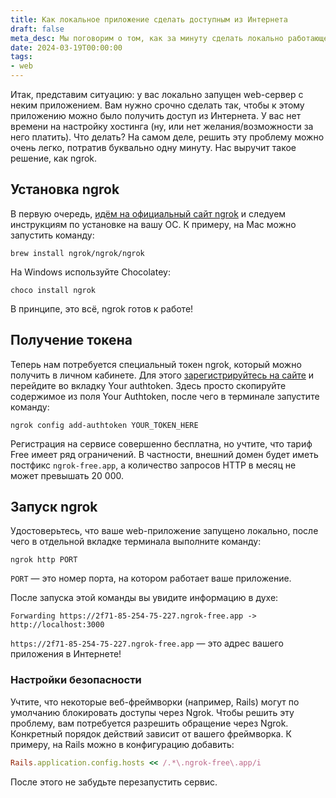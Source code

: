 ```yaml
---
title: Как локальное приложение сделать доступным из Интернета
draft: false
meta_desc: Мы поговорим о том, как за минуту сделать локально работающее web-приложение доступным из Интернета.
date: 2024-03-19T00:00:00
tags:
- web
---
```


Итак, представим ситуацию: у вас локально запущен web-сервер с неким приложением. Вам нужно срочно сделать так, чтобы к этому приложению можно было получить доступ из Интернета. У вас нет времени на настройку хостинга (ну, или нет желания/возможности за него платить). Что делать? На самом деле, решить эту проблему можно очень легко, потратив буквально одну минуту. Нас выручит такое решение, как ngrok.

## Установка ngrok

В первую очередь, [идём на официальный сайт ngrok](https://ngrok.com/download) и следуем инструкциям по установке на вашу ОС. К примеру, на Mac можно запустить команду:

```text
brew install ngrok/ngrok/ngrok
```

На Windows используйте Chocolatey:

```text
choco install ngrok
```

В принципе, это всё, ngrok готов к работе!

## Получение токена

Теперь нам потребуется специальный токен ngrok, который можно получить в личном кабинете. Для этого [зарегистрируйтесь на сайте](https://dashboard.ngrok.com/signup) и перейдите во вкладку Your authtoken. Здесь просто скопируйте содержимое из поля Your Authtoken, после чего в терминале запустите команду:

```text
ngrok config add-authtoken YOUR_TOKEN_HERE
```

Регистрация на сервисе совершенно бесплатна, но учтите, что тариф Free имеет ряд ограничений. В частности, внешний домен будет иметь постфикс `ngrok-free.app`, а количество запросов HTTP в месяц не может превышать 20 000.

## Запуск ngrok

Удостоверьтесь, что ваше web-приложение запущено локально, после чего в отдельной вкладке терминала выполните команду:

```text
ngrok http PORT
```

`PORT` &mdash; это номер порта, на котором работает ваше приложение.

После запуска этой команды вы увидите информацию в духе:

```text
Forwarding https://2f71-85-254-75-227.ngrok-free.app -> http://localhost:3000 
```

`https://2f71-85-254-75-227.ngrok-free.app` &mdash; это адрес вашего приложения в Интернете!

### Настройки безопасности

Учтите, что некоторые веб-фреймворки (например, Rails) могут по умолчанию блокировать доступы через Ngrok. Чтобы решить эту проблему, вам потребуется разрешить обращение через Ngrok. Конкретный порядок действий зависит от вашего фреймворка. К примеру, на Rails можно в конфигурацию добавить:

```ruby
Rails.application.config.hosts << /.*\.ngrok-free\.app/i
```

После этого не забудьте перезапустить сервис.